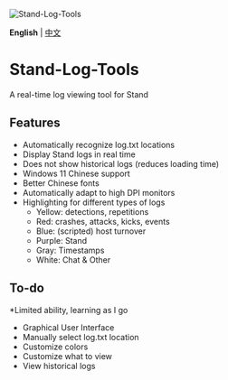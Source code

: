 ![Stand-Log-Tools](https://socialify.git.ci/Sakura1618/Stand-Log-Tools/image?description=1&font=Jost&forks=1&issues=1&language=1&name=1&owner=1&pattern=Plus&pulls=1&stargazers=1&theme=Light)

**English** | [中文](README_CN.md)

# Stand-Log-Tools
A real-time log viewing tool for Stand

## Features
+ Automatically recognize log.txt locations
+ Display Stand logs in real time
+ Does not show historical logs (reduces loading time)
+ Windows 11 Chinese support
+ Better Chinese fonts
+ Automatically adapt to high DPI monitors
+ Highlighting for different types of logs
  + Yellow: detections, repetitions
  + Red: crashes, attacks, kicks, events
  + Blue: (scripted) host turnover
  + Purple: Stand
  + Gray: Timestamps
  + White: Chat & Other

## To-do
*Limited ability, learning as I go

+ Graphical User Interface
+ Manually select log.txt location
+ Customize colors
+ Customize what to view
+ View historical logs